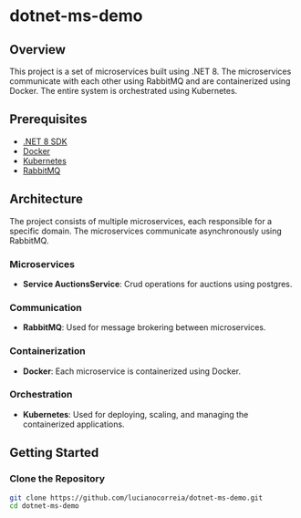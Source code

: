 # dotnet-ms-demo

## Overview
This project is a set of microservices built using .NET 8. The microservices communicate with each other using RabbitMQ and are containerized using Docker. The entire system is orchestrated using Kubernetes.

## Prerequisites
- [.NET 8 SDK](https://dotnet.microsoft.com/download/dotnet/8.0)
- [Docker](https://www.docker.com/get-started)
- [Kubernetes](https://kubernetes.io/docs/tasks/tools/)
- [RabbitMQ](https://www.rabbitmq.com/download.html)

## Architecture
The project consists of multiple microservices, each responsible for a specific domain. The microservices communicate asynchronously using RabbitMQ.

### Microservices
- **Service AuctionsService**: Crud operations for auctions using postgres.

### Communication
- **RabbitMQ**: Used for message brokering between microservices.

### Containerization
- **Docker**: Each microservice is containerized using Docker.

### Orchestration
- **Kubernetes**: Used for deploying, scaling, and managing the containerized applications.

## Getting Started

### Clone the Repository
```sh
git clone https://github.com/lucianocorreia/dotnet-ms-demo.git
cd dotnet-ms-demo
